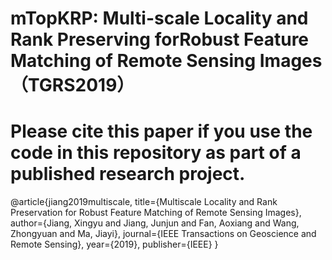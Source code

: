 # mTopKRP: Multi-scale Locality and Rank Preserving forRobust Feature Matching of Remote Sensing Images （TGRS2019）

# Please cite this paper if you use the code in this repository as part of a published research project.
@article{jiang2019multiscale,
  title={Multiscale Locality and Rank Preservation for Robust Feature Matching of Remote Sensing Images},
  author={Jiang, Xingyu and Jiang, Junjun and Fan, Aoxiang and Wang, Zhongyuan and Ma, Jiayi},
  journal={IEEE Transactions on Geoscience and Remote Sensing},
  year={2019},
  publisher={IEEE}
}

